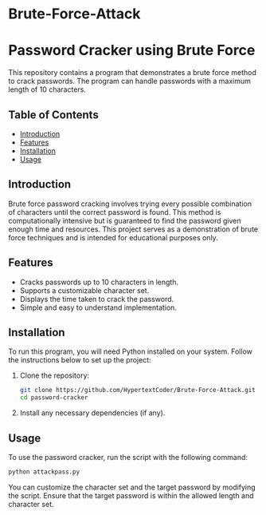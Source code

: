 # Brute-Force-Attack
# Password Cracker using Brute Force

This repository contains a program that demonstrates a brute force method to crack passwords. The program can handle passwords with a maximum length of 10 characters. 

## Table of Contents

- [Introduction](#introduction)
- [Features](#features)
- [Installation](#installation)
- [Usage](#usage)

## Introduction

Brute force password cracking involves trying every possible combination of characters until the correct password is found. This method is computationally intensive but is guaranteed to find the password given enough time and resources. This project serves as a demonstration of brute force techniques and is intended for educational purposes only.

## Features

- Cracks passwords up to 10 characters in length.
- Supports a customizable character set.
- Displays the time taken to crack the password.
- Simple and easy to understand implementation.

## Installation

To run this program, you will need Python installed on your system. Follow the instructions below to set up the project:

1. Clone the repository:
   ```sh
   git clone https://github.com/HypertextCoder/Brute-Force-Attack.git
   cd password-cracker
   ```

2. Install any necessary dependencies (if any).

## Usage

To use the password cracker, run the script with the following command:
```sh
python attackpass.py
```

You can customize the character set and the target password by modifying the script. Ensure that the target password is within the allowed length and character set.


